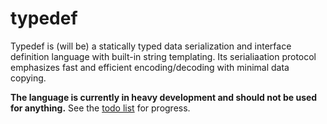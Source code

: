 # typedef

Typedef is (will be) a statically typed data serialization and interface definition language with built-in string templating. Its serialiaation protocol emphasizes fast and efficient encoding/decoding with minimal data copying.

**The language is currently in heavy development and should not be used for anything.**
See the [todo list](/docs/todo.md) for progress.
